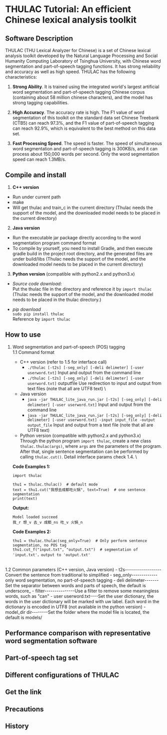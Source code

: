 # THULAC Tutorial: An efficient Chinese lexical analysis toolkit

## Software Description

THULAC (THU Lexical Analyzer for Chinese) is a set of Chinese lexical analysis toolkit developed by the Natural Language Processing and Social Humanity Computing Laboratory of Tsinghua University, with Chinese word segmentation and part-of-speech tagging functions. It has strong reliability and accuracy as well as high speed. THULAC has the following characteristics:

1. **Strong Ability**. It is trained using the integrated world's largest artificial word segmentation and part-of-speech tagging Chinese corpus (containing about 58 million chinese characters), and the model has strong tagging capabilities.

2. **High Accuracy**. The accuracy rate is high. The F1 value of word segmentation of this toolkit on the standard data set Chinese Treebank (CTB5) can reach 97.3%, and the F1 value of part-of-speech tagging can reach 92.9%, which is equivalent to the best method on this data set.

3. **Fast Processing Speed**. The speed is faster. The speed of simultaneous word segmentation and part-of-speech tagging is 300KB/s, and it can process about 150,000 words per second. Only the word segmentation speed can reach 1.3MB/s.


## Compile and install

1. **C++ version**
- Run under current path
- make
- Will get thulac and train_c in the current directory
(Thulac needs the support of the model, and the downloaded model needs to be placed in the current directory)

2. **Java version**
- Run the executable jar package directly according to the word segmentation program command format
- To compile by yourself, you need to install Gradle, and then execute gradle build in the project root directory, and the generated files are under build/libs
(Thulac needs the support of the model, and the downloaded model needs to be placed in the current directory)

3. **Python version** (compatible with python2.x and python3.x)
- *Source code download:* \
    Put the thulac file in the directory and reference it by `import thulac` \
(Thulac needs the support of the model, and the downloaded model needs to be placed in the thulac directory.)

- *pip download* \
    `sudo pip install thulac`\
Reference by `import thulac`


## How to use
1. Word segmentation and part-of-speech (POS) tagging \
  1.1 Command format
    - C++ version (refer to 1.5 for interface call)
        - `./thulac [-t2s] [-seg_only] [-deli delimeter] [-user userword.txt]` Input and output from the command line
        - `./thulac [-t2s] [-seg_only] [-deli delimeter] [-user userword.txt]` outputfile Use redirection to input and output from text files (note that all are UTF8 text) \\
    - Java version
        - `java -jar THULAC_lite_java_run.jar [-t2s] [-seg_only] [-deli delimeter] [-user userword.txt]` Input and output from the command line
        - `java -jar THULAC_lite_java_run.jar [-t2s] [-seg_only] [-deli delimeter] [-user userword.txt] -input input_file -output output_file` Input and output from a text file (note that all are UTF8 text)
    - Python version (compatible with python2.x and python3.x)\
    Through the python program `import thulac`, create a new class `thulac.thulac(args)`, where `args` are the parameters of the program. After that, single sentence segmentation can be performed by calling `thulac.cut()`. Detail interface params check 1.4. \\

    **Code Examples 1:**
    ```
    import thulac   

    thu1 = thulac.thulac()  # default mode
    text = thu1.cut("我想去成都吃火锅", text=True)  # one sentence segmentation
    print(text)
    ``` 

    **Output:**
    ```
    Model loaded succeed
    我_r 想_v 去_v 成都_ns 吃_v 火锅_n
    ```

    **Code Examples 2:**
    ```
    thu1 = thulac.thulac(seg_only=True)  # Only perform sentence segmentation, no POS tag
    thu1.cut_f("input.txt", "output.txt")  # segmentation of 'input.txt'，output to 'output.txt'
    ```
\
  1.2 Common parameters (C++ version, Java version)
    - t2s------------------Convert the sentence from traditional to simplified
    - seg_only-------------only word segmentation, no part-of-speech tagging
    - deli delimeter-------Set the separator between words and parts of speech, the default is underscore_
    - filter---------------Use a filter to remove some meaningless words, such as "can"
    - user userword.txt----Set the user dictionary, the words in the user dictionary will be marked with uw label. Each word in the dictionary is encoded in UTF8 (not available in the python version)
    - model_dir dir--------Set the folder where the model file is located, the default is models/





## Performance comparison with representative word segmentation software
## Part-of-speech tag set
## Different configurations of THULAC
## Get the link
## Precautions
## History

